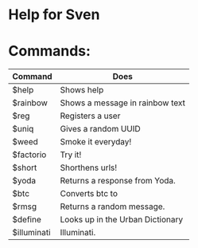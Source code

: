 # Help for Sven

# Commands:
| Command | Does |
|---------|------|
$help     | Shows help
$rainbow <message> | Shows a message in rainbow text
$reg | Registers a user
$uniq | Gives a random UUID
$weed | Smoke it everyday!
$factorio | Try it!
$short <url> | Shorthens urls!
$yoda <text> | Returns a response from Yoda.
$btc <amt> <cur> | Converts <amt> btc to <cur>
$rmsg | Returns a random message.
$define <term> | Looks up <term> in the Urban Dictionary
$illuminati | Illuminati.
